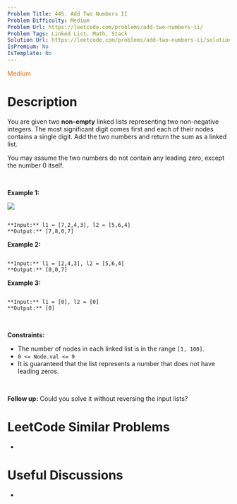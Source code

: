 ```yaml
---
Problem Title: 445. Add Two Numbers II
Problem Difficulty: Medium
Problem Url: https://leetcode.com/problems/add-two-numbers-ii/
Problem Tags: Linked List, Math, Stack
Solution Url: https://leetcode.com/problems/add-two-numbers-ii/solution/
IsPremium: No
IsTemplate: No
---
```


<span style="color: rgb(239, 108, 0);">Medium</span>

# Description

You are given two **non-empty** linked lists representing two non-negative integers. The most significant digit comes first and each of their nodes contains a single digit. Add the two numbers and return the sum as a linked list.


You may assume the two numbers do not contain any leading zero, except the number 0 itself.


 


**Example 1:**


![](https://assets.leetcode.com/uploads/2021/04/09/sumii-linked-list.jpg)

```

**Input:** l1 = [7,2,4,3], l2 = [5,6,4]
**Output:** [7,8,0,7]

```

**Example 2:**



```

**Input:** l1 = [2,4,3], l2 = [5,6,4]
**Output:** [8,0,7]

```

**Example 3:**



```

**Input:** l1 = [0], l2 = [0]
**Output:** [0]

```

 


**Constraints:**


* The number of nodes in each linked list is in the range `[1, 100]`.
* `0 <= Node.val <= 9`
* It is guaranteed that the list represents a number that does not have leading zeros.


 


**Follow up:** Could you solve it without reversing the input lists?




# LeetCode Similar Problems

- []()

# Useful Discussions

- []()
